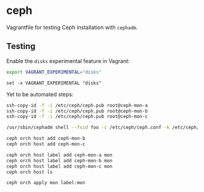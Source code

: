 # ceph

Vagrantfile for testing Ceph installation with `cephadm`.

## Testing

Enable the `disks` experimental feature in Vagrant:

```bash
export VAGRANT_EXPERIMENTAL="disks"
```

```fish
set -x VAGRANT_EXPERIMENTAL "disks"
```

Yet to be automated steps:

```bash
ssh-copy-id -f -i /etc/ceph/ceph.pub root@ceph-mon-a
ssh-copy-id -f -i /etc/ceph/ceph.pub root@ceph-mon-b
ssh-copy-id -f -i /etc/ceph/ceph.pub root@ceph-mon-c

/usr/sbin/cephadm shell --fsid foo -c /etc/ceph/ceph.conf -k /etc/ceph/ceph.client.admin.keyring

ceph orch host add ceph-mon-b
ceph orch host add ceph-mon-c

ceph orch host label add ceph-mon-a mon
ceph orch host label add ceph-mon-b mon
ceph orch host label add ceph-mon-c mon
ceph orch host ls

ceph orch apply mon label:mon
```
